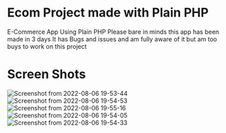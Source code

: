 # Ecom Project made with Plain PHP
E-Commerce App Using Plain PHP 
Please bare in minds this app has been made in 3 days 
It has Bugs and issues and am fully aware of it but am too buys to work on this project


# Screen Shots
![Screenshot from 2022-08-06 19-53-44](https://user-images.githubusercontent.com/110425449/183258593-03d71818-8b47-41b1-a5ba-4eaf7f5fa858.png)
![Screenshot from 2022-08-06 19-54-53](https://user-images.githubusercontent.com/110425449/183258596-1e5ab522-a753-4d35-aef8-d2aef59ccdae.png)
![Screenshot from 2022-08-06 19-55-16](https://user-images.githubusercontent.com/110425449/183258600-7eb846aa-bd61-4d94-b5f0-4baafe4db9d8.png)
![Screenshot from 2022-08-06 19-54-05](https://user-images.githubusercontent.com/110425449/183258601-ab714b5c-0909-43de-aa9e-78cb1e5b1792.png)
![Screenshot from 2022-08-06 19-54-33](https://user-images.githubusercontent.com/110425449/183258602-32e13995-8620-40f5-b482-a7dabf68f6ac.png)
